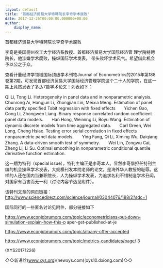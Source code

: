 ```yaml
---
layout: default
title: '首都经济贸易大学特聘院长李奇学术腐败'
date: 2017-12-26T00:00:00.000000+08:00
author:
    display_name: 
---
```


首都经济贸易大学特聘院长李奇学术腐败

李奇是美国德州农工大学经济系教授、首都经济贸易大学国际经济管 理学院特聘院长，他涉嫌学术腐败，操纵国际学术发表， 带头败坏学术风气。希望借此机会予以公之于众。

查看计量经济学领域国际顶级学术刊物Journal of Econometrics的2015年第188卷第2期，可发现首都经济贸易大学国际经济管理学院这个二十人的学院，在这一期上竟然发表了多达7篇学术论文！列表如下：

Qi Li, Tong Li. Heterogeneity in panel data and in nonparametric analysis.　　Chunrong Ai, Hongjun Li, Zhongjian Lin, Meixia Meng. Estimation of panel data partly specified Tobit regression with fixed effects　　Yichen Gao, Cong Li, Zhongwen Liang. Binary response correlated random coefficient panel data models.　　Han Hong, Weiming Li, Boyu Wang. Estimation of dynamic discrete models from time aggregated data.　　Carl Green, Wei Long, Cheng Hsiao. Testing error serial correlation in fixed effects nonparametric panel data models.　　Ying Fang, Qi Li, Ximing Wu, Daiqiang Zhang. A data-driven smooth test of symmetry.　　Wei Lin, Zongwu Cai, Zheng Li, Li Su. Optimal smoothing in nonparametric conditional quantile derivative function estimation.

这一期为特刊（special issue），特刊主编正是李奇本人。显然李奇借担任特刊主编的机会操纵学术发表，大规模刊发本院老师的论文，是海外华人教授的耻辱。这样的人还在国内当兼职院长，人为操纵学术发表，为追求名利不惜制造学术丑闻，对国家有百害而无一利（讨论内容节选见附件）。

该特刊文章的网页链接：　　http://www.sciencedirect.com/science/journal/03044076/188/2?sdc=1

国际同行的一些匿名讨论见附件，部分链接如下

https://www.econjobrumors.com/topic/econometricians-put-down-simulation-explain-how-this-p aper-get-published-at-je

https://www.econjobrumors.com/topic/albany-offer-accepted

https://www.econjobrumors.com/topic/metrics-candidates/page/ 3

(XYS20171226)

◇◇新语丝(www.xys.org)(newxys.com)(xys10.dxiong.com)◇◇

